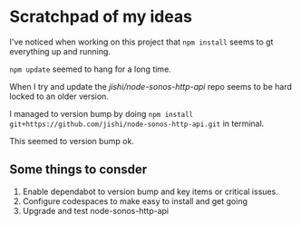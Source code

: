 # Scratchpad of my ideas

I've noticed when working on this project that `npm install` seems to gt everything up and running.

`npm update` seemed to hang for a long time.

When I try and update the _jishi/node-sonos-http-api_ repo seems to be hard locked to an older version.

I managed to version bump by doing `npm install git+https://github.com/jishi/node-sonos-http-api.git` in terminal.

This seemed to version bump ok.

## Some things to consder

1. Enable dependabot to version bump and key items or critical issues.
2. Configure codespaces to make easy to install and get going
3. Upgrade and test node-sonos-http-api
